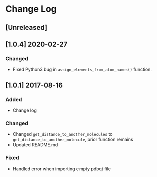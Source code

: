 # Change Log

## [Unreleased]

## [1.0.4] 2020-02-27
### Changed
- Fixed Python3 bug in `assign_elements_from_atom_names()` function.

## [1.0.1] 2017-08-16
### Added
- Change log

### Changed
- Changed `get_distance_to_another_molecules` to `get_distance_to_another_molecule`, prior function remains
- Updated README.md

### Fixed
- Handled error when importing empty pdbqt file
